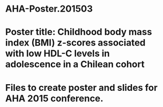# AHA-Poster.201503
# Poster title: Childhood body mass index (BMI) z-scores associated with low HDL-C levels in adolescence in a Chilean cohort
# Files to create poster and slides for AHA 2015 conference.

